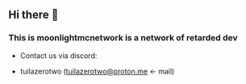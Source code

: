 ## Hi there 👋

### This is moonlightmcnetwork is a network of retarded dev

- Contact us via discord:
 + tuilazerotwo (tuilazerotwo@proton.me <- mail)
